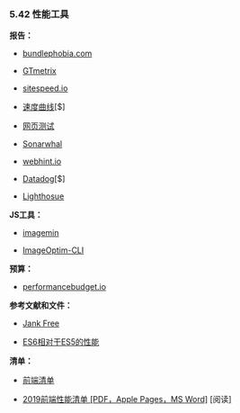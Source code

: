 <!-- 5.42 - Performance Tools -->
### 5.42 性能工具

<!-- Reporting: -->
**报告：**

+ [bundlephobia.com](https://bundlephobia.com/)

+ [GTmetrix](https://gtmetrix.com/)

+ [sitespeed.io](https://www.sitespeed.io/)

<!-- Speed Curve [$] -->
+ [速度曲线](https://speedcurve.com/)[$]

<!-- Web Page Test -->
+ [网页测试](http://www.webpagetest.org/)

+ [Sonarwhal](https://sonarwhal.com/)

+ [webhint.io](https://webhint.io/)

+ [Datadog](https://www.datadoghq.com/)[$]

+ [Lighthosue](https://developers.google.com/web/tools/lighthouse/)

<!-- JS Tools: -->
**JS工具：**

+ [imagemin](https://github.com/imagemin/imagemin)

+ [ImageOptim-CLI](http://jamiemason.github.io/ImageOptim-CLI/)

<!-- Budgeting: -->
**预算：**

+ [performancebudget.io](http://www.performancebudget.io/)

<!-- References/Docs: -->
**参考文献和文件：**

+ [Jank Free](http://jankfree.org/)

<!-- Performance of ES6 features relative to the ES5 -->
+ [ES6相对于ES5的性能](https://kpdecker.github.io/six-speed/)

<!-- Checklist: -->
**清单：**

<!-- The Front-End Checklist -->
+ [前端清单](https://frontendchecklist.io/)

<!-- Front-End Performance Checklist 2019 [PDF, Apple Pages, MS Word] [read] -->
+ [2019前端性能清单 [PDF，Apple Pages，MS Word]](https://www.smashingmagazine.com/2019/01/front-end-performance-checklist-2019-pdf-pages/) [阅读]
